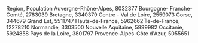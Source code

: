 Region, Population
Auvergne-Rhône-Alpes, 8032377
Bourgogne- Franche-Comté, 2783039
Bretagne, 3340379
Centre - Val de Loire, 2559073
Corse, 344679
Grand Est, 5511747
Hauts-de-France, 5962662
Île-de-France, 12278210
Normandie, 3303500
Nouvelle Aquitaine, 5999982
Occitanie, 5924858
Pays de la Loire, 3801797
Provence-Alpes-Côte d'Azur, 5055651
